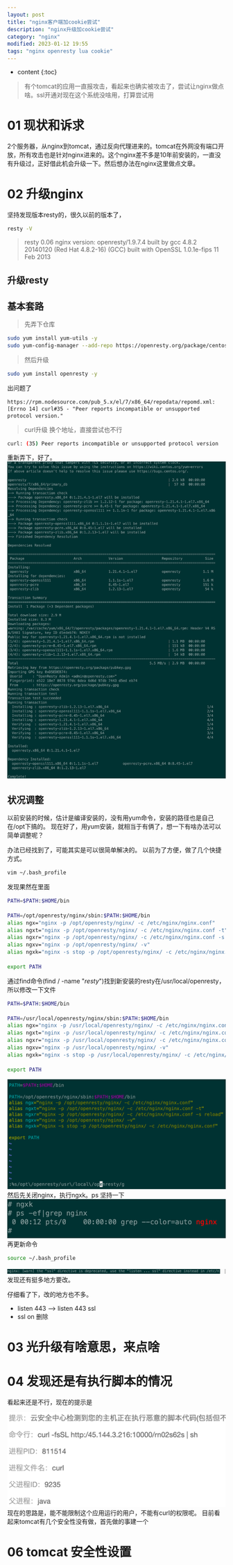 ```yaml
---
layout: post
title: "nginx客户端加cookie尝试"
description: "nginx升级加cookie尝试"
category: "nginx"
modified: 2023-01-12 19:55
tags: "nginx openresty lua cookie"
---
```

* content
{:toc}

> 有个tomcat的应用一直报攻击，看起来也确实被攻击了，尝试让nginx做点啥。ssl开通对现在这个系统没啥用，打算尝试用

<!-- more -->
# 01 现状和诉求
2个服务器，从nginx到tomcat，通过反向代理进来的。tomcat在外网没有端口开放，所有攻击也是针对nginx进来的。这个nginx差不多是10年前安装的，一直没有升级过，正好借此机会升级一下。然后想办法在nginx这里做点文章。


# 02 升级nginx
坚持发现版本resty的，很久以前的版本了，
``` bash
resty -V
```

> resty 0.06
nginx version: openresty/1.9.7.4
built by gcc 4.8.2 20140120 (Red Hat 4.8.2-16) (GCC) 
built with OpenSSL 1.0.1e-fips 11 Feb 2013

## 升级resty
## 基本套路
> 先弄下仓库
``` bash
sudo yum install yum-utils -y
sudo yum-config-manager --add-repo https://openresty.org/package/centos/openresty.repo
```

> 然后升级
``` bash
sudo yum install openresty -y
```
出问题了
```
https://rpm.nodesource.com/pub_5.x/el/7/x86_64/repodata/repomd.xml: [Errno 14] curl#35 - "Peer reports incompatible or unsupported protocol version."
```
> curl升级
换个地址，直接尝试也不行
``` bash
curl: (35) Peer reports incompatible or unsupported protocol version
```

重新弄下，好了。
![](../../images/2023-01-12-nginx-ke-hu-duan-jia-cookie-chang-shi/2023-01-14-23-42-56.png)
## 状况调整
以前安装的时候，估计是编译安装的，没有用yum命令，安装的路径也是自己在/opt下搞的。
现在好了，用yum安装，就相当于有俩了，想一下有啥办法可以简单调整呢？

办法已经找到了，可能其实是可以很简单解决的。
以前为了方便，做了几个快捷方式。

``` bash
vim ~/.bash_profile
```
发现果然在里面

``` bash
PATH=$PATH:$HOME/bin

PATH=/opt/openresty/nginx/sbin:$PATH:$HOME/bin
alias ngx="nginx -p /opt/openresty/nginx/ -c /etc/nginx/nginx.conf"
alias ngxt="nginx -p /opt/openresty/nginx/ -c /etc/nginx/nginx.conf -t"
alias ngxr="nginx -p /opt/openresty/nginx/ -c /etc/nginx/nginx.conf -s reload"
alias ngxv="nginx -p /opt/openresty/nginx/ -v"
alias ngxk="nginx -s stop -p /opt/openresty/nginx/ -c /etc/nginx/nginx.conf"

export PATH
```

通过find命令(find / -name "*resty*")找到新安装的resty在/usr/local/openresty，所以修改一下文件

``` bash
PATH=$PATH:$HOME/bin

PATH=/usr/local/openresty/nginx/sbin:$PATH:$HOME/bin
alias ngx="nginx -p /usr/local/openresty/nginx/ -c /etc/nginx/nginx.conf"
alias ngxt="nginx -p /usr/local/openresty/nginx/ -c /etc/nginx/nginx.conf -t"
alias ngxr="nginx -p /usr/local/openresty/nginx/ -c /etc/nginx/nginx.conf -s reload"
alias ngxv="nginx -p /usr/local/openresty/nginx/ -v"
alias ngxk="nginx -s stop -p /usr/local/openresty/nginx/ -c /etc/nginx/nginx.conf"

export PATH
```

![](../../images/2023-01-12-nginx-ke-hu-duan-jia-cookie-chang-shi/2023-01-15-00-11-06.png)
然后先关闭nginx，执行ngxk。ps 坚持一下
![](../../images/2023-01-12-nginx-ke-hu-duan-jia-cookie-chang-shi/2023-01-15-00-13-08.png)再更新命令
``` bash
source ~/.bash_profile
```
![](../../images/2023-01-12-nginx-ke-hu-duan-jia-cookie-chang-shi/2023-01-15-00-14-07.png)发现还有挺多地方要改。

仔细看了下，改的地方也不多。
* listen 443 --> listen 443 ssl
* ssl on 删除

# 03 光升级有啥意思，来点啥


# 04 发现还是有执行脚本的情况
看起来还是不行，现在的提示是

![](../../images/2023-01-12-nginx-ke-hu-duan-jia-cookie-chang-shi/2023-01-15-15-13-14.png)
现在的思路是，能不能限制这个应用运行的用户，不能有curl的权限呢。
目前看起来tomcat有几个安全性没有做，首先做的事建一个

# 06 tomcat 安全性设置
